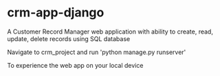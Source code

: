 # crm-app-django
A Customer Record Manager web application with ability to create, read, update, delete records using SQL database

Navigate to crm_project and run 'python manage.py runserver'

To experience the web app on your local device
